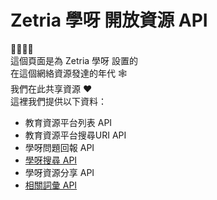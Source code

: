 
# Zetria 學呀 開放資源 API  
💛💚💙💜  
這個頁面是為 Zetria 學呀 設置的  
在這個網絡資源發達的年代 🕸  
我們在此共享資源 ❤  
這裡我們提供以下資料：
   - 教育資源平台列表 API
   - 教育資源平台搜尋URI API
   - 學呀問題回報 API
   - [學呀搜尋 API](./search-api.md)
   - 學呀資源分享 API
   - [相關詞彙 API](./related-terms.md)
  
  
